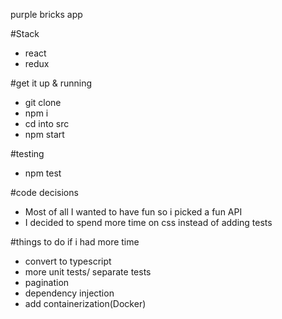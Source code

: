 purple bricks app

#Stack
- react
- redux

#get it up & running
- git clone
- npm i
- cd into src
- npm start

#testing
- npm test

#code decisions
- Most of all I wanted to have fun so i picked   a fun API
- I decided to spend more time on css instead    of adding tests

#things to do if i had more time
- convert to typescript 
- more unit tests/ separate tests
- pagination
- dependency injection
- add containerization(Docker)